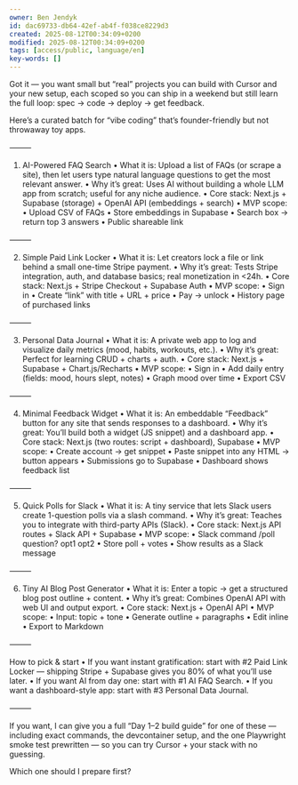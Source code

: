 ```yaml
---
owner: Ben Jendyk
id: dac69733-db64-42ef-ab4f-f038ce8229d3
created: 2025-08-12T00:34:09+0200
modified: 2025-08-12T00:34:09+0200
tags: [access/public, language/en]
key-words: []
---
```


Got it — you want small but “real” projects you can build with Cursor and your new setup, each scoped so you can ship in a weekend but still learn the full loop: spec → code → deploy → get feedback.

Here’s a curated batch for “vibe coding” that’s founder-friendly but not throwaway toy apps.

⸻

1. AI-Powered FAQ Search
	•	What it is:
Upload a list of FAQs (or scrape a site), then let users type natural language questions to get the most relevant answer.
	•	Why it’s great:
Uses AI without building a whole LLM app from scratch; useful for any niche audience.
	•	Core stack: Next.js + Supabase (storage) + OpenAI API (embeddings + search)
	•	MVP scope:
	•	Upload CSV of FAQs
	•	Store embeddings in Supabase
	•	Search box → return top 3 answers
	•	Public shareable link

⸻

2. Simple Paid Link Locker
	•	What it is:
Let creators lock a file or link behind a small one-time Stripe payment.
	•	Why it’s great:
Tests Stripe integration, auth, and database basics; real monetization in <24h.
	•	Core stack: Next.js + Stripe Checkout + Supabase Auth
	•	MVP scope:
	•	Sign in
	•	Create “link” with title + URL + price
	•	Pay → unlock
	•	History page of purchased links

⸻

3. Personal Data Journal
	•	What it is:
A private web app to log and visualize daily metrics (mood, habits, workouts, etc.).
	•	Why it’s great:
Perfect for learning CRUD + charts + auth.
	•	Core stack: Next.js + Supabase + Chart.js/Recharts
	•	MVP scope:
	•	Sign in
	•	Add daily entry (fields: mood, hours slept, notes)
	•	Graph mood over time
	•	Export CSV

⸻

4. Minimal Feedback Widget
	•	What it is:
An embeddable “Feedback” button for any site that sends responses to a dashboard.
	•	Why it’s great:
You’ll build both a widget (JS snippet) and a dashboard app.
	•	Core stack: Next.js (two routes: script + dashboard), Supabase
	•	MVP scope:
	•	Create account → get snippet
	•	Paste snippet into any HTML → button appears
	•	Submissions go to Supabase
	•	Dashboard shows feedback list

⸻

5. Quick Polls for Slack
	•	What it is:
A tiny service that lets Slack users create 1-question polls via a slash command.
	•	Why it’s great:
Teaches you to integrate with third-party APIs (Slack).
	•	Core stack: Next.js API routes + Slack API + Supabase
	•	MVP scope:
	•	Slack command /poll question? opt1 opt2
	•	Store poll + votes
	•	Show results as a Slack message

⸻

6. Tiny AI Blog Post Generator
	•	What it is:
Enter a topic → get a structured blog post outline + content.
	•	Why it’s great:
Combines OpenAI API with web UI and output export.
	•	Core stack: Next.js + OpenAI API
	•	MVP scope:
	•	Input: topic + tone
	•	Generate outline + paragraphs
	•	Edit inline
	•	Export to Markdown

⸻

How to pick & start
	•	If you want instant gratification: start with #2 Paid Link Locker — shipping Stripe + Supabase gives you 80% of what you’ll use later.
	•	If you want AI from day one: start with #1 AI FAQ Search.
	•	If you want a dashboard-style app: start with #3 Personal Data Journal.

⸻

If you want, I can give you a full “Day 1–2 build guide” for one of these — including exact commands, the devcontainer setup, and the one Playwright smoke test prewritten — so you can try Cursor + your stack with no guessing.

Which one should I prepare first?